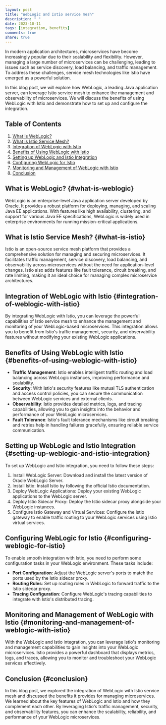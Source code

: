 ```yaml
---
layout: post
title: "WebLogic and Istio service mesh"
description: " "
date: 2023-10-11
tags: [integration, benefits]
comments: true
share: true
---
```


In modern application architectures, microservices have become increasingly popular due to their scalability and flexibility. However, managing a large number of microservices can be challenging, leading to issues such as service discovery, load balancing, and traffic management. To address these challenges, service mesh technologies like Istio have emerged as a powerful solution.

In this blog post, we will explore how WebLogic, a leading Java application server, can leverage Istio service mesh to enhance the management and observability of microservices. We will discuss the benefits of using WebLogic with Istio and demonstrate how to set up and configure the integration.

## Table of Contents

1. [What is WebLogic?](#what-is-weblogic)
2. [What is Istio Service Mesh?](#what-is-istio)
3. [Integration of WebLogic with Istio](#integration-of-weblogic-with-istio)
4. [Benefits of Using WebLogic with Istio](#benefits-of-using-weblogic-with-istio)
5. [Setting up WebLogic and Istio Integration](#setting-up-weblogic-and-istio-integration)
6. [Configuring WebLogic for Istio](#configuring-weblogic-for-istio)
7. [Monitoring and Management of WebLogic with Istio](#monitoring-and-management-of-weblogic-with-istio)
8. [Conclusion](#conclusion)

## What is WebLogic? {#what-is-weblogic}

WebLogic is an enterprise-level Java application server developed by Oracle. It provides a robust platform for deploying, managing, and scaling Java EE applications. With features like high availability, clustering, and support for various Java EE specifications, WebLogic is widely used in enterprise environments for running mission-critical applications.

## What is Istio Service Mesh? {#what-is-istio}

Istio is an open-source service mesh platform that provides a comprehensive solution for managing and securing microservices. It facilitates traffic management, service discovery, load balancing, and observability across microservices without the need for application-level changes. Istio also adds features like fault tolerance, circuit breaking, and rate limiting, making it an ideal choice for managing complex microservice architectures.

## Integration of WebLogic with Istio {#integration-of-weblogic-with-istio}

By integrating WebLogic with Istio, you can leverage the powerful capabilities of Istio service mesh to enhance the management and monitoring of your WebLogic-based microservices. This integration allows you to benefit from Istio's traffic management, security, and observability features without modifying your existing WebLogic applications.

## Benefits of Using WebLogic with Istio {#benefits-of-using-weblogic-with-istio}

- **Traffic Management**: Istio enables intelligent traffic routing and load balancing across WebLogic instances, improving performance and scalability.
- **Security**: With Istio's security features like mutual TLS authentication and access control policies, you can secure the communication between WebLogic services and external clients.
- **Observability**: Istio provides detailed metrics, logs, and tracing capabilities, allowing you to gain insights into the behavior and performance of your WebLogic microservices.
- **Fault Tolerance**: Istio's fault tolerance mechanisms like circuit breaking and retries help in handling failures gracefully, ensuring reliable service communication.

## Setting up WebLogic and Istio Integration {#setting-up-weblogic-and-istio-integration}

To set up WebLogic and Istio integration, you need to follow these steps:

1. Install WebLogic Server: Download and install the latest version of Oracle WebLogic Server.
2. Install Istio: Install Istio by following the official Istio documentation.
3. Deploy WebLogic Applications: Deploy your existing WebLogic applications to the WebLogic server.
4. Deploy Istio Sidecar Proxy: Deploy the Istio sidecar proxy alongside your WebLogic instances.
5. Configure Istio Gateway and Virtual Services: Configure the Istio gateway to enable traffic routing to your WebLogic services using Istio virtual services.

## Configuring WebLogic for Istio {#configuring-weblogic-for-istio}

To enable smooth integration with Istio, you need to perform some configuration tasks in your WebLogic environment. These tasks include:

- **Port Configuration**: Adjust the WebLogic server's ports to match the ports used by the Istio sidecar proxy.
- **Routing Rules**: Set up routing rules in WebLogic to forward traffic to the Istio sidecar proxy.
- **Tracing Configuration**: Configure WebLogic's tracing capabilities to integrate with Istio's distributed tracing.

## Monitoring and Management of WebLogic with Istio {#monitoring-and-management-of-weblogic-with-istio}

With the WebLogic and Istio integration, you can leverage Istio's monitoring and management capabilities to gain insights into your WebLogic microservices. Istio provides a powerful dashboard that displays metrics, logs, and traces, allowing you to monitor and troubleshoot your WebLogic services effectively.

## Conclusion {#conclusion}

In this blog post, we explored the integration of WebLogic with Istio service mesh and discussed the benefits it provides for managing microservices. We learned about the key features of WebLogic and Istio and how they complement each other. By leveraging Istio's traffic management, security, and observability features, you can enhance the scalability, reliability, and performance of your WebLogic microservices.